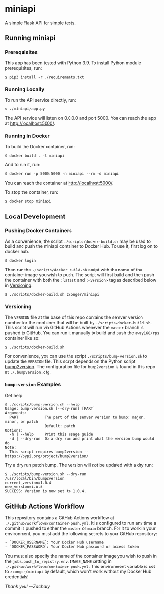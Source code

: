 # miniapi

A simple Flask API for simple tests.

## Running miniapi

### Prerequisites
This app has been tested with Python 3.9. To install Python module prerequisites, run:
```shell
$ pip3 install -r ./requirements.txt
```

### Running Locally

To run the API service directly, run:
```shell
$ ./miniapi/app.py
```

The API service will listen on 0.0.0.0 and port 5000. You can reach the app at [http://localhost:5000/](http://localhost:5000/).

### Running in Docker

To build the Docker container, run:

```shell
$ docker build . -t miniapi
```

And to run it, run:
```shell
$ docker run -p 5000:5000 -n miniapi --rm -d miniapi
```

You can reach the container at [http://localhost:5000/](http://localhost:5000/).

To stop the container, run:
```shell
$ docker stop miniapi
```

## Local Development

### Pushing Docker Containers
As a convenience, the script `./scripts/docker-build.sh` may be used to build and push the miniapi container to Docker Hub. To use it, first log on to docker hub.
```shell
$ docker login
```

Then run the `./scripts/docker-build.sh` script with the name of the container image you wish to push. The script will first build and then push the container with both the `:latest` and `:<version>` tag as described below in [Versioning](#Versioning).
```shell
$ ./scripts/docker-build.sh zconger/miniapi
```

### Versioning

The `VERSION` file at the base of this repo contains the semver version number for the container that will be built by `./scripts/docker-build.sh`. This script will run via GitHub Actions whenever the `master` branch is pushed to GitHub. You can run it manually to build and push the `away168/rps` container like so:

```shell
$ ./scripts/docker-build.sh
```

For convenience, you can use the script `./scripts/bump-version.sh` to update the `VERSION` file. This script depends on the Python script [bump2version](https://pypi.org/project/bump2version/). The configuration file for `bump2version` is found in this repo at `./.bumpversion.cfg`.

### `bump-version` Examples

Get help:
```shell
$ ./scripts/bump-version.sh --help
Usage: bump-version.sh [--dry-run] [PART]
Arguments:
  PART            The part of the semver version to bump: major, minor, or patch
                  Default: patch
Options:
  -h | --help     Print this usage guide.
  -d | --dry-run  Do a dry run and print what the version bump would do
Note:
  This script requires bump2version -- https://pypi.org/project/bump2version/
```

Try a dry run patch bump. The version will *not* be updated with a dry run:
```shell
$ ./scripts/bump-version.sh --dry-run
/usr/local/bin/bump2version
current_version=1.0.4
new_version=1.0.5
SUCCESS: Version is now set to 1.0.4.
```

## GitHub Actions Workflow

This repository contains a GitHub Actions workflow at `./.github/workflows/container-push.yml`. It is configured to run any time a commit is pushed to either the `master` or `main` branch. For it to work in your environment, you must add the following secrets to your GitHub repository:

    - `DOCKER_USERNAME`: Your Docker Hub username
    - `DOCKER_PASSWORD`: Your Docker Hub password or access token

You must also specify the name of the container image you wish to push in the `jobs.push_to_registry.env.IMAGE_NAME` setting in `./.github/workflows/container-push.yml`. This environment variable is set to `zconger/miniapi` by default, which won't work without my Docker Hub credentials!

*Thank you!*
*--Zachary*
